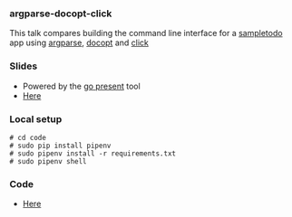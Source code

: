 ### argparse-docopt-click

This talk compares building the command line interface for a [sampletodo](https://github.com/saurabh-hirani/sampletodo) app using [argparse](https://docs.python.org/2.7/library/argparse.html), [docopt](http://docopt.org/) and [click](http://click.pocoo.org/5/)

### Slides

- Powered by the [go present](https://godoc.org/golang.org/x/tools/present) tool
- [Here](https://github.com/saurabh-hirani/talks/tree/master/argparse-docopt-click/slides)

### Local setup

```
# cd code
# sudo pip install pipenv
# sudo pipenv install -r requirements.txt
# sudo pipenv shell
```

### Code

- [Here](https://github.com/saurabh-hirani/talks/tree/master/argparse-docopt-click/code)

